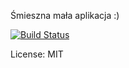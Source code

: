 Śmieszna mała aplikacja :)

[![Build Status](https://travis-ci.org/efiku/SimpleParser.svg?branch=master)](https://travis-ci.org/efiku/SimpleParser)

License: MIT
